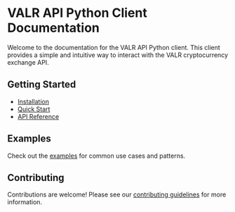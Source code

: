 # VALR API Python Client Documentation

Welcome to the documentation for the VALR API Python client. This client provides a simple and intuitive way to interact with the VALR cryptocurrency exchange API.

## Getting Started

- [Installation](installation.md)
- [Quick Start](quickstart.md)
- [API Reference](api-reference.md)

## Examples

Check out the [examples](examples.md) for common use cases and patterns.

## Contributing

Contributions are welcome! Please see our [contributing guidelines](contributing.md) for more information. 